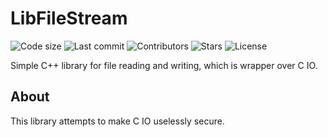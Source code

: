 # LibFileStream
![Code size](https://img.shields.io/github/languages/code-size/FixArt/LibFileStream) ![Last commit](https://img.shields.io/github/last-commit/FixArt/LibFileStream) ![Contributors](https://img.shields.io/github/contributors/FixArt/LibFileStream) ![Stars](https://img.shields.io/github/stars/FixArt/LibFileStream) ![License](https://img.shields.io/github/license/FixArt/LibFileStream)

Simple C++ library for file reading and writing, which is wrapper over C IO.

## About

This library attempts to make C IO uselessly secure.
